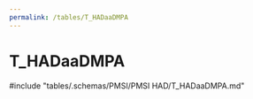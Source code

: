 ```yaml
---
permalink: /tables/T_HADaaDMPA
---
```

# T_HADaaDMPA
<!-- SPDX-License-Identifier: MPL-2.0 -->

<!-- ATTENTION : Ne pas supprimer ou modifier la ligne ci-dessous -->
#include "tables/.schemas/PMSI/PMSI HAD/T_HADaaDMPA.md"
<!-- ATTENTION : Ne pas supprimer ou modifier la ligne ci-dessus -->
